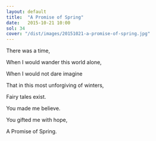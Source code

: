 ```yaml
---
layout: default
title:  "A Promise of Spring"
date:   2015-10-21 10:00
sol: 34
cover: "/dist/images/20151021-a-promise-of-spring.jpg"
---
```

There was a time,

When I would wander this world alone,

When I would not dare imagine

That in this most unforgiving of winters,

Fairy tales exist.

You made me believe.

You gifted me with hope,

A Promise of Spring.
